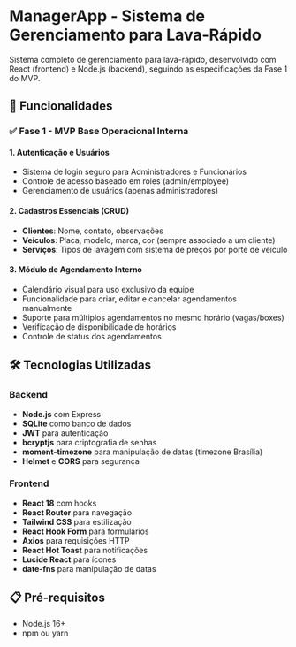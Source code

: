 # ManagerApp - Sistema de Gerenciamento para Lava-Rápido

Sistema completo de gerenciamento para lava-rápido, desenvolvido com React (frontend) e Node.js (backend), seguindo as especificações da Fase 1 do MVP.

## 🚀 Funcionalidades

### ✅ Fase 1 - MVP Base Operacional Interna

#### 1. Autenticação e Usuários
- Sistema de login seguro para Administradores e Funcionários
- Controle de acesso baseado em roles (admin/employee)
- Gerenciamento de usuários (apenas administradores)

#### 2. Cadastros Essenciais (CRUD)
- **Clientes**: Nome, contato, observações
- **Veículos**: Placa, modelo, marca, cor (sempre associado a um cliente)
- **Serviços**: Tipos de lavagem com sistema de preços por porte de veículo

#### 3. Módulo de Agendamento Interno
- Calendário visual para uso exclusivo da equipe
- Funcionalidade para criar, editar e cancelar agendamentos manualmente
- Suporte para múltiplos agendamentos no mesmo horário (vagas/boxes)
- Verificação de disponibilidade de horários
- Controle de status dos agendamentos

## 🛠️ Tecnologias Utilizadas

### Backend
- **Node.js** com Express
- **SQLite** como banco de dados
- **JWT** para autenticação
- **bcryptjs** para criptografia de senhas
- **moment-timezone** para manipulação de datas (timezone Brasília)
- **Helmet** e **CORS** para segurança

### Frontend
- **React 18** com hooks
- **React Router** para navegação
- **Tailwind CSS** para estilização
- **React Hook Form** para formulários
- **Axios** para requisições HTTP
- **React Hot Toast** para notificações
- **Lucide React** para ícones
- **date-fns** para manipulação de datas

## 📋 Pré-requisitos

- Node.js 16+ 
- npm ou yarn
